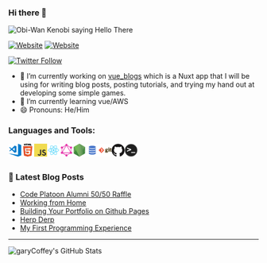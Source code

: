 ### Hi there 👋

![Obi-Wan Kenobi saying Hello There](https://media.giphy.com/media/lIzAEoZEn571u/giphy.gif)

[![Website](https://img.shields.io/website?label=garycoffey.github.io&style=for-the-badge&url=https://garycoffey.github.io/)](https://garycoffey.github.io/)
[![Website](https://img.shields.io/website?label=Code-Platoon-Alumni-Association&style=for-the-badge&url=https://master.d2t3u4srvnanyn.amplifyapp.com/)](https://https://master.d2t3u4srvnanyn.amplifyapp.com/)

[![Twitter Follow](https://img.shields.io/twitter/follow/garyCoffey?color=1DA1F2&logo=twitter&style=for-the-badge)](https://twitter.com/intent/follow?original_referer=https%3A%2F%2Fgithub.com%2Fgaryjcoffey&screen_name=garyjcoffey)


- 🔭 I’m currently working on [vue_blogs](https://github.com/garyCoffey/vue_blogs) which is a Nuxt app that I will be using for writing blog posts, posting tutorials, and trying my hand out at developing some simple games.
- 🌱 I’m currently learning vue/AWS
- 😄 Pronouns: He/Him

### Languages and Tools:

<img align="left" alt="Visual Studio Code" width="26px" src="https://raw.githubusercontent.com/github/explore/80688e429a7d4ef2fca1e82350fe8e3517d3494d/topics/visual-studio-code/visual-studio-code.png" />

<img align="left" alt="HTML5" width="26px" src="https://raw.githubusercontent.com/github/explore/80688e429a7d4ef2fca1e82350fe8e3517d3494d/topics/html/html.png" />

<img align="left" alt="JavaScript" width="26px" src="https://raw.githubusercontent.com/github/explore/80688e429a7d4ef2fca1e82350fe8e3517d3494d/topics/javascript/javascript.png" />

<img align="left" alt="React" width="26px" src="https://raw.githubusercontent.com/github/explore/80688e429a7d4ef2fca1e82350fe8e3517d3494d/topics/react/react.png" />

<img align="left" alt="GraphQL" width="26px" src="https://raw.githubusercontent.com/github/explore/80688e429a7d4ef2fca1e82350fe8e3517d3494d/topics/graphql/graphql.png" />

<img align="left" alt="Node.js" width="26px" src="https://raw.githubusercontent.com/github/explore/80688e429a7d4ef2fca1e82350fe8e3517d3494d/topics/nodejs/nodejs.png" />

<img align="left" alt="SQL" width="26px" src="https://raw.githubusercontent.com/github/explore/80688e429a7d4ef2fca1e82350fe8e3517d3494d/topics/sql/sql.png" />

<img align="left" alt="Git" width="26px" src="https://raw.githubusercontent.com/github/explore/80688e429a7d4ef2fca1e82350fe8e3517d3494d/topics/git/git.png" />

<img align="left" alt="GitHub" width="26px" src="https://raw.githubusercontent.com/github/explore/78df643247d429f6cc873026c0622819ad797942/topics/github/github.png" />

<img align="left" alt="Terminal" width="26px" src="https://raw.githubusercontent.com/github/explore/80688e429a7d4ef2fca1e82350fe8e3517d3494d/topics/terminal/terminal.png" />

<br />
<br />

### 📕 Latest Blog Posts

<!-- BLOG-POST-LIST:START -->
- [Code Platoon Alumni 50/50 Raffle](https://garycoffey.github.io/posts/projects/code-platoon-raffle)
- [Working from Home](https://garycoffey.github.io/posts/blogs/work-from-home)
- [Building Your Portfolio on Github Pages](https://garycoffey.github.io/posts/blogs/building-portfolio)
- [Herp Derp](https://garycoffey.github.io/posts/projects/herp-derp)
- [My First Programming Experience](https://garycoffey.github.io/posts/blogs/my-first-programing_experience)
<!-- BLOG-POST-LIST:END -->

---

<!-- <details>
  <summary>:zap: Recent GitHub Activity</summary>

<!--START_SECTION:activity-->
<!--END_SECTION:activity-->

  <img align="left" alt="garyCoffey's GitHub Stats" src="https://github-readme-stats.codestackr.vercel.app/api?username=garyCoffey&show_icons=true&hide_border=true" />
